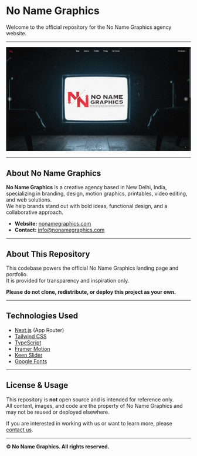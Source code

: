 # No Name Graphics

Welcome to the official repository for the No Name Graphics agency website.

---

![No Name Graphics Home Page](./src/assets/HomePage-Screenshot.png)

---

## About No Name Graphics

**No Name Graphics** is a creative agency based in New Delhi, India, specializing in branding, design, motion graphics, printables, video editing, and web solutions.  
We help brands stand out with bold ideas, functional design, and a collaborative approach.

- **Website:** [nonamegraphics.com](https://nonamegraphic.com)
- **Contact:** [info@nonamegraphics.com](mailto:info@nonamegraphics.com)

---

## About This Repository

This codebase powers the official No Name Graphics landing page and portfolio.  
It is provided for transparency and inspiration only.

**Please do not clone, redistribute, or deploy this project as your own.**

---

## Technologies Used

- [Next.js](https://nextjs.org/) (App Router)
- [Tailwind CSS](https://tailwindcss.com/)
- [TypeScript](https://www.typescriptlang.org/)
- [Framer Motion](https://www.framer.com/motion/)
- [Keen Slider](https://keen-slider.io/)
- [Google Fonts](https://fonts.google.com/)

---

## License & Usage

This repository is **not** open source and is intended for reference only.  
All content, images, and code are the property of No Name Graphics and may not be reused or deployed elsewhere.

If you are interested in working with us or want to learn more, please [contact us](mailto:info@nonamegraphics.com).

---

**© No Name Graphics. All rights reserved.**
